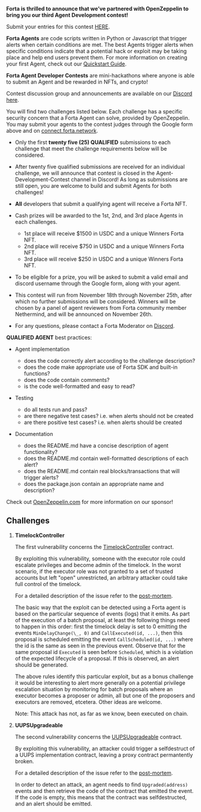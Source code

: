 **Forta is thrilled to announce that we’ve partnered with OpenZeppelin to bring you our third Agent Development contest!**

Submit your entries for this contest [HERE](https://docs.google.com/forms/d/e/1FAIpQLSfTZuQBfUrdJI6b-_lLaBC2J6rcc5_sIesZHL3R4FdJkGD73A/viewform?usp=sf_link).

**Forta Agents** are code scripts written in Python or Javascript that trigger alerts when certain
conditions are met. The best Agents trigger alerts when specific conditions indicate that a potential hack or exploit may be taking place and help end users prevent them. For more information on creating your first Agent, check out our [Quickstart Guide](quickstart.md).

**Forta Agent Developer Contests** are mini-hackathons where anyone is able to submit an Agent and be rewarded in NFTs, and crypto!

Contest discussion group and announcements are available on our [Discord here](https://discord.gg/rsc55DqcCy).

You will find two challenges listed below. Each challenge has a specific security concern that a Forta Agent can solve, provided by OpenZeppelin. You may submit your agents to the contest judges through the Google form above and on [connect.forta.network](https://connect.forta.network/).

- Only the first **twenty five (25) QUALIFIED** submissions to each challenge that meet the challenge requirements below will be considered.

- After twenty five qualified submissions are received for an individual challenge, we will announce that contest is closed in the Agent-Development-Contest channel in Discord! As long as submissions are still open, you are welcome to build and submit Agents for both challenges!

- **All** developers that submit a qualifying agent will receive a Forta NFT.

- Cash prizes will be awarded to the 1st, 2nd, and 3rd place Agents in each challenges.
    - 1st place will receive $1500 in USDC and a unique Winners Forta NFT.
    - 2nd place will receive $750 in USDC and a unique Winners Forta NFT.
    - 3rd place will receive $250 in USDC and a unique Winners Forta NFT.

- To be eligible for a prize, you will be asked to submit a valid email and discord username through the Google form, along with your agent.

- This contest will run from November 18th through November 25th, after which no further submissions will be considered. Winners will be chosen by a panel of agent reviewers from Forta community member Nethermind, and will be announced on November 26th.

- For any questions, please contact a Forta Moderator on [Discord](https://discord.gg/rsc55DqcCy).

**QUALIFIED AGENT** best practices:

- Agent implementation
    - does the code correctly alert according to the challenge description?
    - does the code make appropriate use of Forta SDK and built-in functions?
    - does the code contain comments?
    - is the code well-formatted and easy to read?

- Testing
    - do all tests run and pass?
    - are there negative test cases? i.e. when alerts should not be created
    - are there positive test cases? i.e. when alerts should be created

- Documentation
    - does the README.md have a concise description of agent functionality?
    - does the README.md contain well-formatted descriptions of each alert?
    - does the README.md contain real blocks/transactions that will trigger alerts?
    - does the package.json contain an appropriate name and description?

Check out [OpenZeppelin.com](https://openzeppelin.com/) for more information on our sponsor!

## Challenges

1. **TimelockController**

    The first vulnerability concerns the [TimelockController](https://github.com/OpenZeppelin/openzeppelin-contracts/blob/release-v4.3/contracts/governance/TimelockController.sol) contract.

    By exploiting this vulnerability, someone with the executor role could escalate privileges and become admin of the timelock. In the worst scenario, if the executor role was not granted to a set of trusted accounts but left "open" unrestricted, an arbitrary attacker could take full control of the timelock.

    For a detailed description of the issue refer to the [post-mortem](https://forum.openzeppelin.com/t/timelockcontroller-vulnerability-post-mortem/14958).

    The basic way that the exploit can be detected using a Forta agent is based on the particular sequence of events (logs) that it emits. As part of the execution of a batch proposal, at least the following things need to happen in this order: first the timelock delay is set to 0 emitting the events `MinDelayChange(\_, 0)` and `CallExecuted(id, ...)`, then this proposal is scheduled emitting the event `CallScheduled(id, ...)` where the id is the same as seen in the previous event. Observe that for the same proposal id `Executed` is seen before `Scheduled`, which is a violation of the expected lifecycle of a proposal. If this is observed, an alert should be generated.
    
    The above rules identify this particular exploit, but as a bonus challenge it would be interesting to alert more generally on a potential privilege escalation situation by monitoring for batch proposals where an executor becomes a proposer or admin, all but one of the proposers and executors are removed, etcetera. Other ideas are welcome.

    Note: This attack has not, as far as we know, been executed on chain.

2. **UUPSUpgradeable**
    
    The second vulnerability concerns the [UUPSUpgradeable](https://github.com/OpenZeppelin/openzeppelin-contracts/blob/release-v4.3/contracts/proxy/utils/UUPSUpgradeable.sol) contract.

    By exploiting this vulnerability, an attacker could trigger a selfdestruct of a UUPS implementation contract, leaving a proxy contract permantently broken.

    For a detailed description of the issue refer to the [post-mortem](https://forum.openzeppelin.com/t/uupsupgradeable-vulnerability-post-mortem/15680).

    In order to detect an attack, an agent needs to find `Upgraded(address)` events and then retrieve the code of the contract that emitted the event. If the code is empty, this means that the contract was selfdestructed, and an alert should be emitted.
